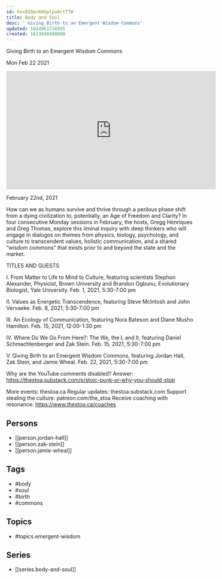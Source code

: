 ```yaml
---
id: hos828pcKHGplpoActTTW
title: Body and Soul
desc: ' Giving Birth to an Emergent Wisdom Commons'
updated: 1644961726945
created: 1613948400000
---
```



 Giving Birth to an Emergent Wisdom Commons

Mon Feb 22 2021

<iframe width="560" height="315" src="https://www.youtube.com/embed/ZBYXTN6_Inw" title="Body and Soul: Giving Birth to an Emergent Wisdom Commons w/ Jordan Hall, Zak Stein, and Jamie Wheal" frameborder="0" allow="accelerometer; autoplay; clipboard-write; encrypted-media; gyroscope; picture-in-picture" allowfullscreen ></iframe>

February 22nd, 2021

How can we as humans survive and thrive through a perilous phase shift from a dying civilization to, potentially, an Age of Freedom and Clarity? In four consecutive Monday sessions in February, the hosts, Gregg Henriques and Greg Thomas, explore this liminal inquiry with deep thinkers who will engage in dialogos on themes from physics, biology, psychology, and culture to transcendent values, holistic communication, and a shared “wisdom commons” that exists prior to and beyond the state and the market.

TITLES AND GUESTS

I. From Matter to Life to Mind to Culture, featuring scientists Stephon Alexander, Physicist, Brown University and Brandon Ogbunu, Evolutionary Biologist, Yale University. Feb. 1, 2021, 5:30-7:00 pm

II. Values as Energetic Transcendence, featuring Steve McIntosh and John Vervaeke. Feb. 8, 2021, 5:30-7:00 pm

III. An Ecology of Communication, featuring Nora Bateson and Diane Musho Hamilton. Feb. 15, 2021, 12:00-1:30 pm

IV. Where Do We Go From Here?: The We, the I, and It, featuring Daniel Schmachtenberger and Zak Stein. Feb. 15, 2021, 5:30-7:00 pm

V. Giving Birth to an Emergent Wisdom Commons, featuring Jordan Hall, Zak Stein, and Jamie Wheal. Feb. 22, 2021, 5:30-7:00 pm

Why are the YouTube comments disabled? Answer: https://thestoa.substack.com/p/stoic-punk-or-why-you-should-stop

More events: thestoa.ca
Regular updates: thestoa.substack.com
Support stealing the culture: patreon.com/the_stoa
Receive coaching with resonance: https://www.thestoa.ca/coaches

## Persons

- [[person.jordan-hall]]
- [[person.zak-stein]]
- [[person.jamie-wheal]]

## Tags

- #body
- #soul
- #birth
- #commons

## Topics

- #topics.emergent-wisdom

## Series

- [[series.body-and-soul]]


